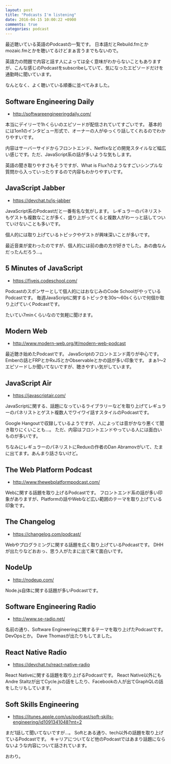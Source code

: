 ```yaml
---
layout: post
title: "Podcasts I'm listening"
date: 2016-04-15 10:00:22 +0900
comments: true
categories: podcast
---
```


最近聴いている英語のPodcastの一覧です。
日本語だとRebuild.fmとかmozaic.fmとかを聴いてるけどまぁ言うまでもないので。

英語力の問題で内容と話す人によっては全く意味がわからないこともありますが、こんな感じのPodcastをsubscribeしていて、気になったエピソードだけを通勤時に聞いています。

なんとなく、よく聴いている順番に並べてみました。

<!-- more -->

## Software Engineering Daily

* http://softwareengineeringdaily.com/

本当にデイリーで1hくらいのエピソードが配信されていてすごいです。
基本的には1on1のインタビュー形式で、オーナーの人がゆっくり話してくれるのでわかりやすいです。

内容はサーバーサイドからフロントエンド、Netflixなどの開発スタイルなど幅広い感じです。ただ、JavaScript系の話が多いような気もします。

英語の聞き取りやすさもそうですが、What is Flux?のようなすごいシンプルな質問から入っていったりするので内容もわかりやすいです。


## JavaScript Jabber

* https://devchat.tv/js-jabber

JavaScript系のPodcastだと一番有名な気がします。
レギュラーのパネリストもゲストも複数なことが多く、盛り上がってくると複数人がわーっと話してついていけないことも多いです。

個人的には取り上げているトピックやゲストが興味深いことが多いです。

最近音楽が変わったのですが、個人的には前の曲の方が好きでした。あの曲なんだったんだろう...。

## 5 Minutes of JavaScript

* https://fivejs.codeschool.com/

Podcastのスポンサーとして個人的にはおなじみのCode SchoolがやっているPodcastです。
毎週JavaScriptに関するトピックを30s〜60sくらいで何個か取り上げていくPodcastです。

たいてい7minくらいなので気軽に聞けます。

## Modern Web

* http://www.modern-web.org/#/modern-web-podcast

最近聴き始めたPodcastです。
JavaScriptのフロントエンド周りが中心です。Emberの話とFRPとかRxJSとかObservableとかの話が多い印象です。
まぁ1〜2エピソードしか聞いてないですが、聴きやすい気がしています。

## JavaScript Air

* https://javascriptair.com/

JavaScriptに関する、話題になっているライブラリーなどを取り上げてレギュラーのパネリストとゲスト複数人でワイワイ話すスタイルのPodcastです。

Google Hangoutで収録しているようですが、人によっては音がかなり悪くて聞き取りにくいことも...。
ただ、内容はフロントエンドやっている人には面白いものが多いです。

ちなみにレギュラーのパネリストにReduxの作者のDan Abramovがいて、たまに出てます。あんまり話さないけど。

## The Web Platform Podcast

* http://www.thewebplatformpodcast.com/

Webに関する話題を取り上げるPodcastです。
フロントエンド系の話が多い印象がありますが、Platformの話やWebなど広い範囲のテーマを取り上げている印象です。

## The Changelog

* https://changelog.com/podcast/

Webやプログラミングに関する話題を広く取り上げているPodcastです。
DHHが出たりなどおおっ、思う人がたまに出て来て面白いです。

## NodeUp

* http://nodeup.com/

Node.js自体に関する話題が多いPodcastです。

## Software Engineering Radio

* http://www.se-radio.net/

名前の通り、Software Engineeringに関するテーマを取り上げたPodcastです。DevOpsとか。
Dave Thomasが出たりもしてました。

## React Native Radio

* https://devchat.tv/react-native-radio

React Nativeに関する話題を取り上げるPodcastです。
React Native以外にもAndre Staltzが出てCycle.jsの話をしたり、Facebookの人が出てGraphQLの話をしたリもしています。

## Soft Skills Engineering

* https://itunes.apple.com/us/podcast/soft-skills-engineering/id1091341048?mt=2

まだ1話して聞いてないですが...。
Softとある通り、tech以外の話題を取り上げているPodcastです。
キャリアについてなど他のPodcastではあまり話題にならないような内容について話されています。

おわり。
